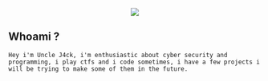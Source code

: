 <p align="center">
<img src="https://raw.githubusercontent.com/UncleJ1ck/Uncle-J1ck/main/img/2E8P.gif">

  ## Whoami ?
`Hey i'm Uncle J4ck, i'm enthusiastic about cyber security and programming, i play ctfs and i code sometimes, i have a few projects i will be trying to make some of them in the future.`
